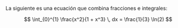 La siguiente es una ecuación que combina fracciones e integrales:

$$
\int_{0}^{1} \frac{x^2}{1 + x^3} \, dx = \frac{1}{3} \ln(2)
$$
